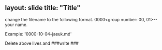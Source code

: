 layout: slide
title: "Title"
----
change the filename to the following format.
0000<group number: 00, 01>-<member number>-your name.

Example: '0000-10-04-jaeuk.md'

Delete above lives and ###write ###
